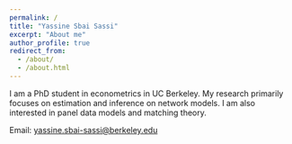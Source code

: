 ```yaml
---
permalink: /
title: "Yassine Sbai Sassi"
excerpt: "About me"
author_profile: true
redirect_from: 
  - /about/
  - /about.html
---
```


I am a PhD student in econometrics in UC Berkeley. My research primarily focuses on estimation and inference on network models. I am also interested in panel data models and matching theory.

Email: yassine.sbai-sassi@berkeley.edu


